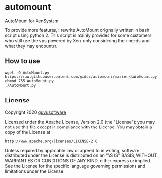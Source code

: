 # automount
AutoMount for XenSystem

To provide  more features, I rewrite AutoMount originally written 
in bash script using python 2. This script is mainly provided for some 
customers who still use the vps powered by Xen, only considering their 
needs and what they may encounter.

## How to use

```
wget -O AutoMount.py https://raw.githubusercontent.com/gidcs/automount/master/AutoMount.py
chmod 755 AutoMount.py
./AutoMount.py
```

## License

Copyright 2020 [guyusoftware]

Licensed under the Apache License, Version 2.0 (the "License");
you may not use this file except in compliance with the License.
You may obtain a copy of the License at

    http://www.apache.org/licenses/LICENSE-2.0

Unless required by applicable law or agreed to in writing, software
distributed under the License is distributed on an "AS IS" BASIS,
WITHOUT WARRANTIES OR CONDITIONS OF ANY KIND, either express or implied.
See the License for the specific language governing permissions and
limitations under the License.

[guyusoftware]: https://www.guyusoftware.com/
